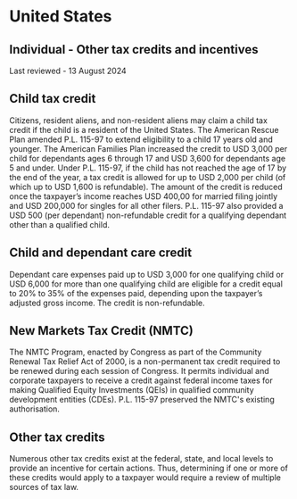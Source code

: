 # United States
## Individual - Other tax credits and incentives
Last reviewed - 13 August 2024
## Child tax credit
Citizens, resident aliens, and non-resident aliens may claim a child tax credit if the child is a resident of the United States. The American Rescue Plan amended P.L. 115-97 to extend eligibility to a child 17 years old and younger. The American Families Plan increased the credit to USD 3,000 per child for dependants ages 6 through 17 and USD 3,600 for dependants age 5 and under. Under P.L. 115-97, if the child has not reached the age of 17 by the end of the year, a tax credit is allowed for up to USD 2,000 per child (of which up to USD 1,600 is refundable). The amount of the credit is reduced once the taxpayer’s income reaches USD 400,00 for married filing jointly and USD 200,000 for singles for all other filers. P.L. 115-97 also provided a USD 500 (per dependant) non-refundable credit for a qualifying dependant other than a qualified child. 
## Child and dependant care credit
Dependant care expenses paid up to USD 3,000 for one qualifying child or USD 6,000 for more than one qualifying child are eligible for a credit equal to 20% to 35% of the expenses paid, depending upon the taxpayer’s adjusted gross income. The credit is non-refundable.
## New Markets Tax Credit (NMTC)
The NMTC Program, enacted by Congress as part of the Community Renewal Tax Relief Act of 2000, is a non-permanent tax credit required to be renewed during each session of Congress. It permits individual and corporate taxpayers to receive a credit against federal income taxes for making Qualified Equity Investments (QEIs) in qualified community development entities (CDEs). P.L. 115-97 preserved the NMTC's existing authorisation.
## Other tax credits
Numerous other tax credits exist at the federal, state, and local levels to provide an incentive for certain actions. Thus, determining if one or more of these credits would apply to a taxpayer would require a review of multiple sources of tax law.
